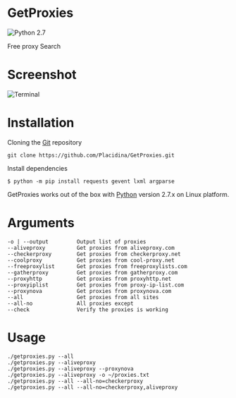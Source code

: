 # GetProxies
![Python 2.7](https://img.shields.io/badge/python-2.7-green.svg)

Free proxy Search

# Screenshot
![Terminal](https://i.imgur.com/znTV1Cg.png)

# Installation
Cloning the [Git](https://github.com/Placidina/GetProxies) repository
````
git clone https://github.com/Placidina/GetProxies.git
````
Install dependencies
```
$ python -m pip install requests gevent lxml argparse
```
GetProxies works out of the box with [Python](http://www.python.org/download/) version 2.7.x on Linux platform.

# Arguments
```
-o | --output         Output list of proxies
--aliveproxy          Get proxies from aliveproxy.com
--checkerproxy        Get proxies from checkerproxy.net
--coolproxy           Get proxies from cool-proxy.net
--freeproxylist       Get proxies from freeproxylists.com
--gatherproxy         Get proxies from gatherproxy.com
--proxyhttp           Get proxies from proxyhttp.net
--proxyiplist         Get proxies from proxy-ip-list.com
--proxynova           Get proxies from proxynova.com
--all                 Get proxies from all sites
--all-no              All proxies except
--check               Verify the proxies is working
```

# Usage
```
./getproxies.py --all
./getproxies.py --aliveproxy
./getproxies.py --aliveproxy --proxynova
./getproxies.py --aliveproxy -o ~/proxies.txt
./getproxies.py --all --all-no=checkerproxy
./getproxies.py --all --all-no=checkerproxy,aliveproxy
```